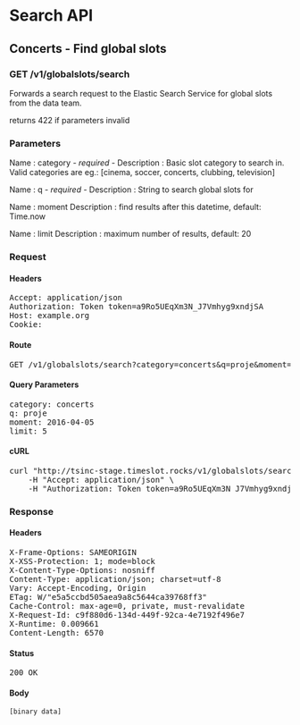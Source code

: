 # Search API

## Concerts - Find global slots

### GET /v1/globalslots/search

Forwards a search request to the Elastic Search Service for global slots from the data team.

returns 422 if parameters invalid

### Parameters

Name : category *- required -*
Description : Basic slot category to search in. Valid categories are eg.: [cinema, soccer, concerts, clubbing, television]

Name : q *- required -*
Description : String to search global slots for

Name : moment
Description : find results after this datetime, default: Time.now

Name : limit
Description : maximum number of results, default: 20

### Request

#### Headers

<pre>Accept: application/json
Authorization: Token token=a9Ro5UEqXm3N_J7Vmhyg9xndjSA
Host: example.org
Cookie: </pre>

#### Route

<pre>GET /v1/globalslots/search?category=concerts&amp;q=proje&amp;moment=2016-04-05&amp;limit=5</pre>

#### Query Parameters

<pre>category: concerts
q: proje
moment: 2016-04-05
limit: 5</pre>

#### cURL

<pre class="request">curl &quot;http://tsinc-stage.timeslot.rocks/v1/globalslots/search?category=concerts&amp;q=proje&amp;moment=2016-04-05&amp;limit=5&quot; -X GET \
	-H &quot;Accept: application/json&quot; \
	-H &quot;Authorization: Token token=a9Ro5UEqXm3N_J7Vmhyg9xndjSA&quot;</pre>

### Response

#### Headers

<pre>X-Frame-Options: SAMEORIGIN
X-XSS-Protection: 1; mode=block
X-Content-Type-Options: nosniff
Content-Type: application/json; charset=utf-8
Vary: Accept-Encoding, Origin
ETag: W/&quot;e5a5ccbd505aea9a8c5644ca39768ff3&quot;
Cache-Control: max-age=0, private, must-revalidate
X-Request-Id: c9f880d6-134d-449f-92ca-4e7192f496e7
X-Runtime: 0.009661
Content-Length: 6570</pre>

#### Status

<pre>200 OK</pre>

#### Body

```javascript
[binary data]
```
